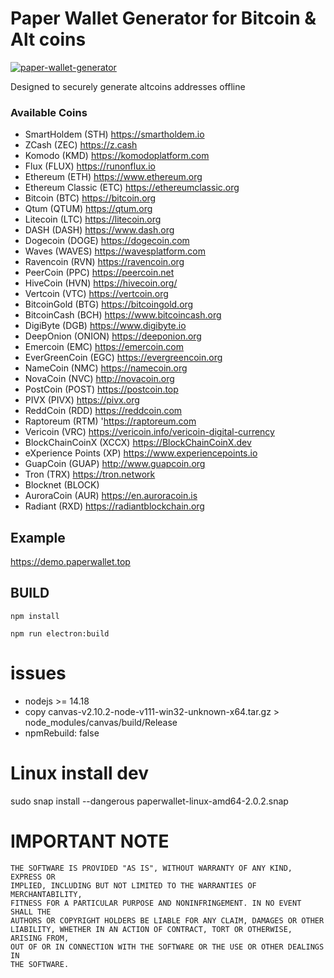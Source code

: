 # Paper Wallet Generator for Bitcoin &amp; Alt coins

[![paper-wallet-generator](https://snapcraft.io//paper-wallet-generator/badge.svg)](https://snapcraft.io/paper-wallet-generator)

Designed to securely generate altcoins addresses offline

### Available Coins

- SmartHoldem (STH) https://smartholdem.io
- ZCash (ZEC) https://z.cash
- Komodo (KMD) https://komodoplatform.com
- Flux (FLUX) https://runonflux.io
- Ethereum (ETH) https://www.ethereum.org
- Ethereum Classic (ETC) https://ethereumclassic.org
- Bitcoin (BTC) https://bitcoin.org
- Qtum (QTUM) https://qtum.org
- Litecoin (LTC) https://litecoin.org
- DASH (DASH) https://www.dash.org
- Dogecoin (DOGE) https://dogecoin.com
- Waves (WAVES) https://wavesplatform.com
- Ravencoin (RVN) https://ravencoin.org
- PeerCoin (PPC) https://peercoin.net
- HiveCoin (HVN) https://hivecoin.org/
- Vertcoin (VTC) https://vertcoin.org
- BitcoinGold (BTG) https://bitcoingold.org
- BitcoinCash (BCH) https://www.bitcoincash.org
- DigiByte (DGB) https://www.digibyte.io
- DeepOnion (ONION) https://deeponion.org
- Emercoin (EMC) https://emercoin.com
- EverGreenCoin (EGC) https://evergreencoin.org
- NameCoin (NMC) https://namecoin.org
- NovaCoin (NVC) http://novacoin.org
- PostCoin (POST) https://postcoin.top
- PIVX (PIVX) https://pivx.org
- ReddCoin (RDD) https://reddcoin.com
- Raptoreum (RTM) 'https://raptoreum.com
- Vericoin (VRC) https://vericoin.info/vericoin-digital-currency
- BlockChainCoinX (XCCX) https://BlockChainCoinX.dev
- eXperience Points (XP) https://www.experiencepoints.io
- GuapCoin (GUAP) http://www.guapcoin.org
- Tron (TRX) https://tron.network
- Blocknet (BLOCK)
- AuroraCoin (AUR) https://en.auroracoin.is
- Radiant (RXD) https://radiantblockchain.org

## Example

https://demo.paperwallet.top

## BUILD

`npm install`

`npm run electron:build`


# issues
- nodejs >= 14.18
- copy canvas-v2.10.2-node-v111-win32-unknown-x64.tar.gz > node_modules/canvas/build/Release
- npmRebuild: false


# Linux install dev

sudo snap install --dangerous paperwallet-linux-amd64-2.0.2.snap

# IMPORTANT NOTE

    THE SOFTWARE IS PROVIDED "AS IS", WITHOUT WARRANTY OF ANY KIND, EXPRESS OR
    IMPLIED, INCLUDING BUT NOT LIMITED TO THE WARRANTIES OF MERCHANTABILITY,
    FITNESS FOR A PARTICULAR PURPOSE AND NONINFRINGEMENT. IN NO EVENT SHALL THE
    AUTHORS OR COPYRIGHT HOLDERS BE LIABLE FOR ANY CLAIM, DAMAGES OR OTHER
    LIABILITY, WHETHER IN AN ACTION OF CONTRACT, TORT OR OTHERWISE, ARISING FROM,
    OUT OF OR IN CONNECTION WITH THE SOFTWARE OR THE USE OR OTHER DEALINGS IN
    THE SOFTWARE.


